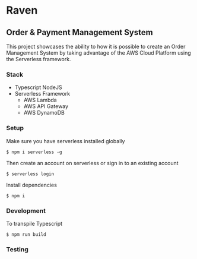 # Raven

## Order & Payment Management System

This project showcases the ability to how it is possible to create an Order Management System by taking advantage of the AWS Cloud Platform using the Serverless framework.

### Stack

- Typescript NodeJS
- Serverless Framework
  - AWS Lambda
  - AWS API Gateway
  - AWS DynamoDB

### Setup

Make sure you have serverless installed globally

`$ npm i serverless -g`

Then create an account on serverless or sign in to an existing account

`$ serverless login`

Install dependencies

`$ npm i`

### Development

To transpile Typescript

`$ npm run build`

### Testing
